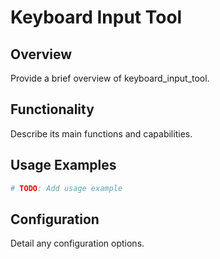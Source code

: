 # Keyboard Input Tool

## Overview

Provide a brief overview of keyboard_input_tool.

## Functionality

Describe its main functions and capabilities.

## Usage Examples

```python
# TODO: Add usage example
```

## Configuration

Detail any configuration options.
